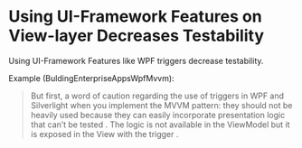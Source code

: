 # Using UI-Framework Features on View-layer Decreases Testability

Using UI-Framework Features like WPF triggers decrease testability.

Example (BuldingEnterpriseAppsWpfMvvm):
> But first, a word of caution regarding the use of triggers in WPF and Silverlight when you implement the MVVM pattern: they should not be heavily used because they can easily incorporate presentation logic that can’t be tested . The logic is not available in the ViewModel but it is exposed in the View with the trigger .

